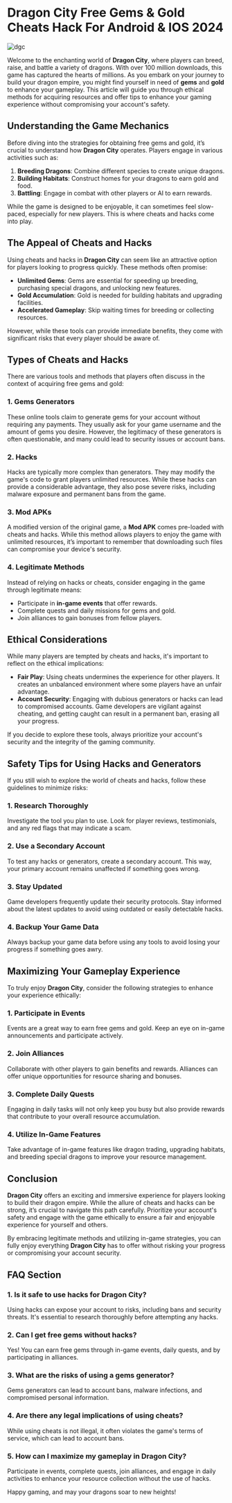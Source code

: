 # Dragon City Free Gems & Gold Cheats Hack For Android & IOS 2024

![dgc](https://github.com/user-attachments/assets/13b62e59-7893-4cca-831d-18d8cb1e2a29)

Welcome to the enchanting world of **Dragon City**, where players can breed, raise, and battle a variety of dragons. With over 100 million downloads, this game has captured the hearts of millions. As you embark on your journey to build your dragon empire, you might find yourself in need of **gems** and **gold** to enhance your gameplay. This article will guide you through ethical methods for acquiring resources and offer tips to enhance your gaming experience without compromising your account's safety.

## Understanding the Game Mechanics

Before diving into the strategies for obtaining free gems and gold, it’s crucial to understand how **Dragon City** operates. Players engage in various activities such as:

1. **Breeding Dragons**: Combine different species to create unique dragons.
2. **Building Habitats**: Construct homes for your dragons to earn gold and food.
3. **Battling**: Engage in combat with other players or AI to earn rewards.

While the game is designed to be enjoyable, it can sometimes feel slow-paced, especially for new players. This is where cheats and hacks come into play.

## The Appeal of Cheats and Hacks

Using cheats and hacks in **Dragon City** can seem like an attractive option for players looking to progress quickly. These methods often promise:

- **Unlimited Gems**: Gems are essential for speeding up breeding, purchasing special dragons, and unlocking new features.
- **Gold Accumulation**: Gold is needed for building habitats and upgrading facilities.
- **Accelerated Gameplay**: Skip waiting times for breeding or collecting resources.

However, while these tools can provide immediate benefits, they come with significant risks that every player should be aware of.

## Types of Cheats and Hacks

There are various tools and methods that players often discuss in the context of acquiring free gems and gold:

### 1. **Gems Generators**

These online tools claim to generate gems for your account without requiring any payments. They usually ask for your game username and the amount of gems you desire. However, the legitimacy of these generators is often questionable, and many could lead to security issues or account bans.

### 2. **Hacks**

Hacks are typically more complex than generators. They may modify the game's code to grant players unlimited resources. While these hacks can provide a considerable advantage, they also pose severe risks, including malware exposure and permanent bans from the game.

### 3. **Mod APKs**

A modified version of the original game, a **Mod APK** comes pre-loaded with cheats and hacks. While this method allows players to enjoy the game with unlimited resources, it’s important to remember that downloading such files can compromise your device's security.

### 4. **Legitimate Methods**

Instead of relying on hacks or cheats, consider engaging in the game through legitimate means:
- Participate in **in-game events** that offer rewards.
- Complete quests and daily missions for gems and gold.
- Join alliances to gain bonuses from fellow players.

## Ethical Considerations

While many players are tempted by cheats and hacks, it's important to reflect on the ethical implications:

- **Fair Play**: Using cheats undermines the experience for other players. It creates an unbalanced environment where some players have an unfair advantage.
- **Account Security**: Engaging with dubious generators or hacks can lead to compromised accounts. Game developers are vigilant against cheating, and getting caught can result in a permanent ban, erasing all your progress.
  
If you decide to explore these tools, always prioritize your account's security and the integrity of the gaming community.

## Safety Tips for Using Hacks and Generators

If you still wish to explore the world of cheats and hacks, follow these guidelines to minimize risks:

### 1. **Research Thoroughly**

Investigate the tool you plan to use. Look for player reviews, testimonials, and any red flags that may indicate a scam.

### 2. **Use a Secondary Account**

To test any hacks or generators, create a secondary account. This way, your primary account remains unaffected if something goes wrong.

### 3. **Stay Updated**

Game developers frequently update their security protocols. Stay informed about the latest updates to avoid using outdated or easily detectable hacks.

### 4. **Backup Your Game Data**

Always backup your game data before using any tools to avoid losing your progress if something goes awry.

## Maximizing Your Gameplay Experience

To truly enjoy **Dragon City**, consider the following strategies to enhance your experience ethically:

### 1. **Participate in Events**

Events are a great way to earn free gems and gold. Keep an eye on in-game announcements and participate actively.

### 2. **Join Alliances**

Collaborate with other players to gain benefits and rewards. Alliances can offer unique opportunities for resource sharing and bonuses.

### 3. **Complete Daily Quests**

Engaging in daily tasks will not only keep you busy but also provide rewards that contribute to your overall resource accumulation.

### 4. **Utilize In-Game Features**

Take advantage of in-game features like dragon trading, upgrading habitats, and breeding special dragons to improve your resource management.

## Conclusion

**Dragon City** offers an exciting and immersive experience for players looking to build their dragon empire. While the allure of cheats and hacks can be strong, it’s crucial to navigate this path carefully. Prioritize your account's safety and engage with the game ethically to ensure a fair and enjoyable experience for yourself and others.

By embracing legitimate methods and utilizing in-game strategies, you can fully enjoy everything **Dragon City** has to offer without risking your progress or compromising your account security. 

## FAQ Section

### **1. Is it safe to use hacks for Dragon City?**
Using hacks can expose your account to risks, including bans and security threats. It's essential to research thoroughly before attempting any hacks.

### **2. Can I get free gems without hacks?**
Yes! You can earn free gems through in-game events, daily quests, and by participating in alliances.

### **3. What are the risks of using a gems generator?**
Gems generators can lead to account bans, malware infections, and compromised personal information.

### **4. Are there any legal implications of using cheats?**
While using cheats is not illegal, it often violates the game's terms of service, which can lead to account bans.

### **5. How can I maximize my gameplay in Dragon City?**
Participate in events, complete quests, join alliances, and engage in daily activities to enhance your resource collection without the use of hacks.

Happy gaming, and may your dragons soar to new heights!
